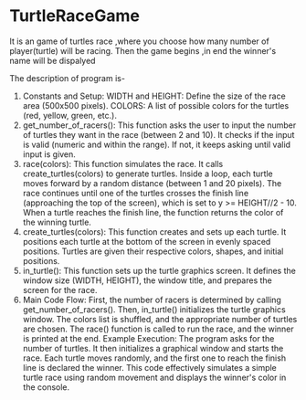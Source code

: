 # TurtleRaceGame
It is an game of turtles race ,where you choose how many number of player(turtle) will be racing.  Then the game begins ,in end the winner's name will be dispalyed

The description of program is-
1. Constants and Setup:
WIDTH and HEIGHT: Define the size of the race area (500x500 pixels).
COLORS: A list of possible colors for the turtles (red, yellow, green, etc.).
2. get_number_of_racers():
This function asks the user to input the number of turtles they want in the race (between 2 and 10).
It checks if the input is valid (numeric and within the range). If not, it keeps asking until valid input is given.
3. race(colors):
This function simulates the race.
It calls create_turtles(colors) to generate turtles.
Inside a loop, each turtle moves forward by a random distance (between 1 and 20 pixels).
The race continues until one of the turtles crosses the finish line (approaching the top of the screen), which is set to y >= HEIGHT//2 - 10.
When a turtle reaches the finish line, the function returns the color of the winning turtle.
4. create_turtles(colors):
This function creates and sets up each turtle.
It positions each turtle at the bottom of the screen in evenly spaced positions.
Turtles are given their respective colors, shapes, and initial positions.
5. in_turtle():
This function sets up the turtle graphics screen.
It defines the window size (WIDTH, HEIGHT), the window title, and prepares the screen for the race.
6. Main Code Flow:
First, the number of racers is determined by calling get_number_of_racers().
Then, in_turtle() initializes the turtle graphics window.
The colors list is shuffled, and the appropriate number of turtles are chosen.
The race() function is called to run the race, and the winner is printed at the end.
Example Execution:
The program asks for the number of turtles.
It then initializes a graphical window and starts the race.
Each turtle moves randomly, and the first one to reach the finish line is declared the winner.
This code effectively simulates a simple turtle race using random movement and displays the winner's color in the console.
